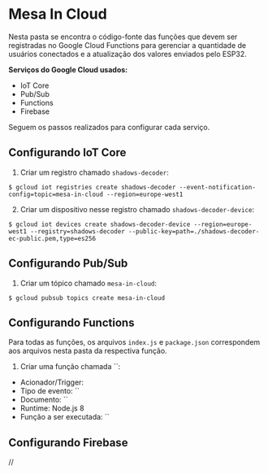 # Mesa In Cloud

Nesta pasta se encontra o código-fonte das funções que devem ser registradas no Google Cloud Functions para gerenciar a quantidade de usuários conectados e a atualização dos valores enviados pelo ESP32.

**Serviços do Google Cloud usados:**
- IoT Core
- Pub/Sub
- Functions
- Firebase

Seguem os passos realizados para configurar cada serviço.

## Configurando IoT Core

1. Criar um registro chamado `shadows-decoder`:
```
$ gcloud iot registries create shadows-decoder --event-notification-config=topic=mesa-in-cloud --region=europe-west1
```
2. Criar um dispositivo nesse registro chamado `shadows-decoder-device`:
```
$ gcloud iot devices create shadows-decoder-device --region=europe-west1 --registry=shadows-decoder --public-key=path=./shadows-decoder-ec-public.pem,type=es256
```

## Configurando Pub/Sub

1. Criar um tópico chamado `mesa-in-cloud`:
```
$ gcloud pubsub topics create mesa-in-cloud
```

## Configurando Functions

Para todas as funções, os arquivos `index.js` e `package.json` correspondem aos arquivos nesta pasta da respectiva função.

1. Criar uma função chamada ``:
  - Acionador/Trigger:
  - Tipo de evento: ``
  - Documento: ``
  - Runtime: Node.js 8
  - Função a ser executada: ``

## Configurando Firebase
//
